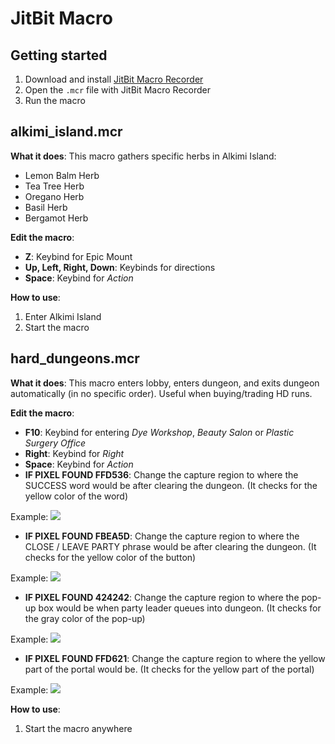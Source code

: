 # JitBit Macro

## Getting started

1. Download and install [JitBit Macro Recorder](https://www.jitbit.com/macro-recorder/)
2. Open the `.mcr` file with JitBit Macro Recorder
3. Run the macro

## alkimi_island.mcr
__What it does__: This macro gathers specific herbs in Alkimi Island:
- Lemon Balm Herb
- Tea Tree Herb
- Oregano Herb
- Basil Herb
- Bergamot Herb

__Edit the macro__:
- **Z**: Keybind for Epic Mount
- **Up, Left, Right, Down**: Keybinds for directions
- **Space**: Keybind for *Action*

__How to use__:
1. Enter Alkimi Island
2. Start the macro

## hard_dungeons.mcr
__What it does__: This macro enters lobby, enters dungeon, and exits dungeon automatically (in no specific order). Useful when buying/trading HD runs.

__Edit the macro__:
- **F10**: Keybind for entering *Dye Workshop*, *Beauty Salon* or *Plastic Surgery Office*
- **Right**: Keybind for *Right*
- **Space**: Keybind for *Action*
- **IF PIXEL FOUND FFD536**: Change the capture region to where the SUCCESS word would be after clearing the dungeon. (It checks for the yellow color of the word)

Example:
![](https://cdn.discordapp.com/attachments/538282303093473292/567432358983368744/unknown.png)
- **IF PIXEL FOUND FBEA5D**: Change the capture region to where the CLOSE / LEAVE PARTY phrase would be after clearing the dungeon. (It checks for the yellow color of the button)

Example:
![](https://cdn.discordapp.com/attachments/538282303093473292/599448664091525120/unknown.png)
- **IF PIXEL FOUND 424242**: Change the capture region to where the pop-up box would be when party leader queues into dungeon. (It checks for the gray color of the pop-up)

Example:
![](https://cdn.discordapp.com/attachments/538282303093473292/599448844140281856/unknown.png)
- **IF PIXEL FOUND FFD621**: Change the capture region to where the yellow part of the portal would be. (It checks for the yellow part of the portal)

Example:
![](https://cdn.discordapp.com/attachments/538282303093473292/599449446224232468/unknown.png)

__How to use__:
1. Start the macro anywhere
